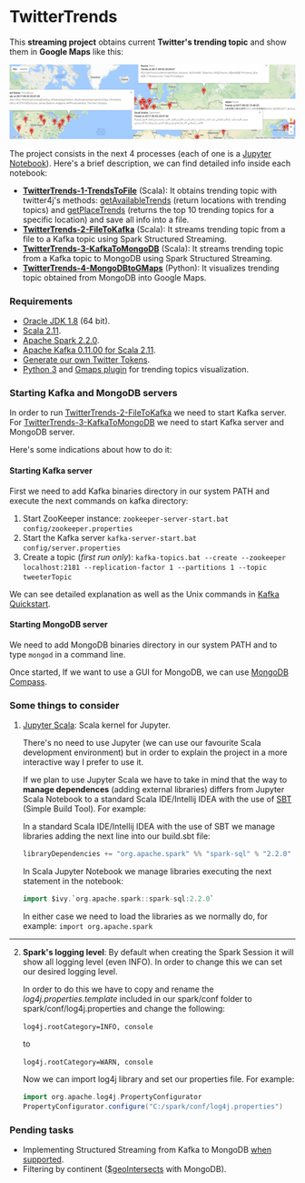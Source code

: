 # TwitterTrends
This **streaming project** obtains current **Twitter's trending topic** and show them in **Google Maps** like this:

![twitterTrends](images/twitterTrends.png "twitterTrends")


The project consists in the next 4 processes (each of one is a [Jupyter Notebook](http://jupyter.org/)). Here's a brief description, we can find detailed info inside each notebook:

- **[TwitterTrends-1-TrendsToFile](jupyter/TwitterTrends-1-TrendsToFile.ipynb)** (Scala): It obtains trending topic with twitter4j's methods: [getAvailableTrends](http://twitter4j.org/javadoc/twitter4j/api/TrendsResources.html#getAvailableTrends--) (return locations with trending topics) and [getPlaceTrends](http://twitter4j.org/javadoc/twitter4j/api/TrendsResources.html#getPlaceTrends-int-) (returns the top 10 trending topics for a specific location) and save all info into a file.
- **[TwitterTrends-2-FileToKafka](jupyter/TwitterTrends-2-FileToKafka.ipynb)** (Scala): It streams trending topic from a file to a Kafka topic using Spark Structured Streaming.
- **[TwitterTrends-3-KafkaToMongoDB](jupyter/TwitterTrends-3-KafkaToMongoDB.ipynb)** (Scala): It streams trending topic from a Kafka topic to MongoDB using Spark Structured Streaming.
- **[TwitterTrends-4-MongoDBtoGMaps](jupyter/TwitterTrends-4-MongoDBtoGMaps.ipynb)** (Python): It visualizes trending topic obtained from MongoDB into Google Maps.


### Requirements
- [Oracle JDK 1.8](http://www.oracle.com/technetwork/java/javase/downloads/jdk8-downloads-2133151.html) (64 bit).
- [Scala 2.11](https://www.scala-lang.org/download/2.11.11.html).
- [Apache Spark 2.2.0](https://spark.apache.org/downloads.html).
- [Apache Kafka 0.11.00 for Scala 2.11](https://www.apache.org/dyn/closer.cgi?path=/kafka/0.11.0.0/kafka_2.11-0.11.0.0.tgz).
- [Generate our own Twitter Tokens](https://dev.twitter.com/oauth/overview/application-owner-access-tokens).
- [Python 3](https://www.python.org/downloads/) and [Gmaps plugin](https://github.com/pbugnion/gmaps) for trending topics visualization.


### Starting Kafka and MongoDB servers
In order to run [TwitterTrends-2-FileToKafka](jupyter/TwitterTrends-2-FileToKafka.ipynb) we need to start Kafka server. For [TwitterTrends-3-KafkaToMongoDB](jupyter/TwitterTrends-3-KafkaToMongoDB.ipynb) we need to start Kafka server and MongoDB server.

Here's some indications about how to do it:

#### Starting Kafka server
First we need to add Kafka binaries directory in our system PATH and execute the next commands on kafka directory: 

1) Start ZooKeeper instance:
`zookeeper-server-start.bat config/zookeeper.properties`
2) Start the Kafka server
`kafka-server-start.bat config/server.properties`
3) Create a topic (*first run only*):
`kafka-topics.bat --create --zookeeper localhost:2181 --replication-factor 1 --partitions 1 --topic tweeterTopic`

We can see detailed explanation as well as the Unix commands in [Kafka Quickstart](https://kafka.apache.org/quickstart).


#### Starting MongoDB server
We need to add MongoDB binaries directory in our system PATH and to type `mongod` in a command line.

Once started, If we want to use a GUI for MongoDB, we can use [MongoDB Compass](https://www.mongodb.com/products/compass).


### Some things to consider
1) [Jupyter Scala](https://github.com/jupyter-scala/jupyter-scala): Scala kernel for Jupyter.

    There's no need to use Jupyter (we can use our favourite Scala development environment) but in order to explain the project in a more interactive way I prefer to use it.
    
    If we plan to use Jupyter Scala we have to take in mind that the way to **manage dependences** (adding external libraries) differs from Jupyter Scala Notebook to a standard Scala IDE/Intellij IDEA with the use of [SBT](http://www.scala-sbt.org/) (Simple Build Tool). For example:
    
    In a standard Scala IDE/Intellij IDEA with the use of SBT we manage libraries adding the next line into our build.sbt file:
    ```Scala
    libraryDependencies += "org.apache.spark" %% "spark-sql" % "2.2.0"
    ```
    
    In Scala Jupyter Notebook we manage libraries executing the next statement in the notebook:	 
    ```Scala
    import $ivy.`org.apache.spark::spark-sql:2.2.0`
    ```

    In either case we need to load the libraries as we normally do, for example: `import org.apache.spark`

___

2) **Spark's logging level**: By default when creating the Spark Session it will show all logging level (even INFO). In order to change this we can set our desired logging level.

    In order to do this we have to copy and rename the *log4j.properties.template* included in our spark/conf folder to spark/conf/log4j.properties and change the following:
    
    `log4j.rootCategory=INFO, console`
    
    to
    
    `log4j.rootCategory=WARN, console`
    
    Now we can import log4j library and set our properties file. For example:
    ``` Scala
    import org.apache.log4j.PropertyConfigurator
    PropertyConfigurator.configure("C:/spark/conf/log4j.properties")
    ```


### Pending tasks
- Implementing Structured Streaming from Kafka to MongoDB [when supported](https://jira.mongodb.org/browse/SPARK-85).
- Filtering by continent ([\$geoIntersects](https://docs.mongodb.com/manual/reference/operator/query/geoIntersects/#op._S_geoIntersects) with MongoDB).
